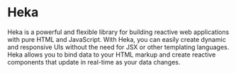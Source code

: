 # Heka
Heka is a powerful and flexible library for building reactive web applications with pure HTML and JavaScript. With Heka, you can easily create dynamic and responsive UIs without the need for JSX or other templating languages. Heka allows you to bind data to your HTML markup and create reactive components that update in real-time as your data changes. 